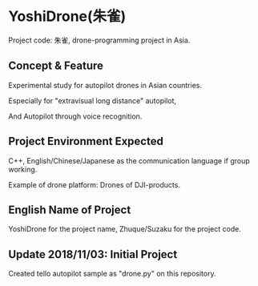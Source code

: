# YoshiDrone(朱雀)
Project code: 朱雀, drone-programming project in Asia.

## Concept & Feature
Experimental study for autopilot drones in Asian countries.

Especially  for "extravisual long distance" autopilot,

And Autopilot through voice recognition.

## Project Environment Expected
C++, English/Chinese/Japanese as the communication language if group working.

Example of drone platform: Drones of DJI-products.

## English Name of Project
YoshiDrone for the project name, Zhuque/Suzaku for the project code.

## Update 2018/11/03: Initial Project
Created tello autopilot sample as "drone.py" on this repository.
